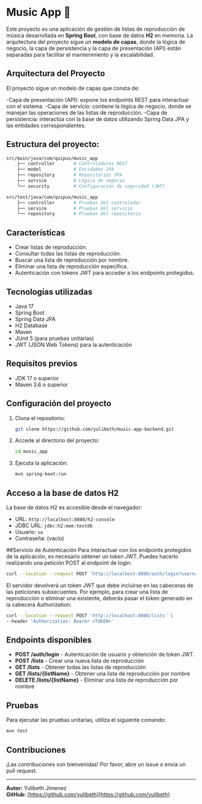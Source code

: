 # Music App 🎵
Este proyecto es una aplicación de gestión de listas de reproducción de música desarrollada en **Spring Boot**, con base de datos **H2** en memoria. La arquitectura del proyecto sigue un **modelo de capas**, donde la lógica de negocio, la capa de persistencia y la capa de presentación (API) están separadas para facilitar el mantenimiento y la escalabilidad.

## Arquitectura del Proyecto
El proyecto sigue un modelo de capas que consta de:

-Capa de presentación (API): expone los endpoints REST para interactuar con el sistema.
-Capa de servicio: contiene la lógica de negocio, donde se manejan las operaciones de las listas de reproducción.
-Capa de persistencia: interactúa con la base de datos utilizando Spring Data JPA y las entidades correspondientes.

## Estructura del proyecto:
```bash
src/main/java/com/quipux/music_app
    ├── controller       # Controladores REST
    ├── model            # Entidades JPA
    ├── repository       # Repositorios JPA
    ├── service          # Lógica de negocio
    └── security         # Configuración de seguridad (JWT)

src/test/java/com/quipux/music_app
    ├── controller       # Pruebas del controlador
    ├── service          # Pruebas del servicio
    └── repository       # Pruebas del repositorio
```

## Características
- Crear listas de reproducción.
- Consultar todas las listas de reproducción.
- Buscar una lista de reproducción por nombre.
- Eliminar una lista de reproducción específica.
- Autenticación con tokens JWT para acceder a los endpoints protegidos.

## Tecnologías utilizadas
- Java 17
- Spring Boot
- Spring Data JPA
- H2 Database
- Maven
- JUnit 5 (para pruebas unitarias)
- JWT (JSON Web Tokens) para la autenticación

## Requisitos previos
- JDK 17 o superior
- Maven 3.6 o superior

## Configuración del proyecto
1. Clona el repositorio:
   ```bash
   git clone https://github.com/yulibeth/music-app-backend.git
   ```
2. Accede al directorio del proyecto:
   ```bash
   cd music_app
   ```
3. Ejecuta la aplicación:
   ```bash
   mvn spring-boot:run
   ```

## Acceso a la base de datos H2
La base de datos H2 es accesible desde el navegador:
- URL: `http://localhost:8080/h2-console`
- JDBC URL: `jdbc:h2:mem:testdb`
- Usuario: `sa`
- Contraseña: (vacío)

##Servicio de Autenticación
Para interactuar con los endpoints protegidos de la aplicación, es necesario obtener un token JWT. Puedes hacerlo realizando una petición POST al endpoint de login:

```bash
curl --location --request POST 'http://localhost:8080/auth/login?username=usuario1'
```
El servidor devolverá un token JWT que debe incluirse en las cabeceras de las peticiones subsecuentes. Por ejemplo, para crear una lista de reproducción o eliminar una existente, deberás pasar el token generado en la cabecera Authorization:

```bash
curl --location --request POST 'http://localhost:8080/lists' \
--header 'Authorization: Bearer <TOKEN>'
```

## Endpoints disponibles
- **POST /auth/login** - Autenticación de usuario y obtención de token JWT.
- **POST /lists** - Crear una nueva lista de reproducción
- **GET /lists** - Obtener todas las listas de reproducción
- **GET /lists/{listName}** - Obtener una lista de reproducción por nombre
- **DELETE /lists/{listName}** - Eliminar una lista de reproducción por nombre

## Pruebas
Para ejecutar las pruebas unitarias, utiliza el siguiente comando:

```bash
mvn test
```

## Contribuciones
¡Las contribuciones son bienvenidas! Por favor, abre un issue o envía un pull request.

---

**Autor:** Yulibeth Jimenez  
**GitHub:** [https://github.com/yulibeth](https://github.com/yulibeth)
